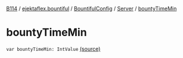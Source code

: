 [B114](../../../index.md) / [ejektaflex.bountiful](../../index.md) / [BountifulConfig](../index.md) / [Server](index.md) / [bountyTimeMin](./bounty-time-min.md)

# bountyTimeMin

`var bountyTimeMin: IntValue` [(source)](https://github.com/ejektaflex/Bountiful/tree/develop/src/main/kotlin/ejektaflex/bountiful/BountifulConfig.kt#L40)